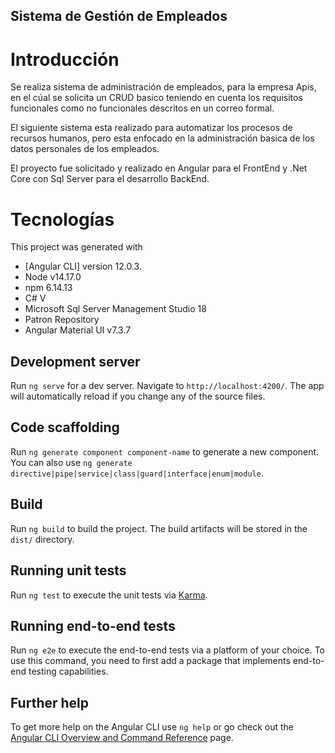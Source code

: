 ## Sistema de Gestión de Empleados

# Introducción

Se realiza sistema de administración de empleados, para la empresa Apis, en el cúal se solicita un CRUD basico teniendo en cuenta los requisitos funcionales como no funcionales descritos en un correo formal.

El siguiente sistema esta realizado para automatizar los procesos de recursos humanos, pero esta enfocado en la administración basica de los datos personales de los empleados.

El proyecto fue solicitado y realizado en Angular para el FrontEnd  y .Net Core con Sql Server para el desarrollo BackEnd.


# Tecnologías

This project was generated with 
* [Angular CLI] version 12.0.3.
* Node v14.17.0
* npm 6.14.13
* C# V
* Microsoft Sql Server Management Studio 18
* Patron Repository
* Angular Material UI v7.3.7

## Development server

Run `ng serve` for a dev server. Navigate to `http://localhost:4200/`. The app will automatically reload if you change any of the source files.

## Code scaffolding

Run `ng generate component component-name` to generate a new component. You can also use `ng generate directive|pipe|service|class|guard|interface|enum|module`.

## Build

Run `ng build` to build the project. The build artifacts will be stored in the `dist/` directory.

## Running unit tests

Run `ng test` to execute the unit tests via [Karma](https://karma-runner.github.io).

## Running end-to-end tests

Run `ng e2e` to execute the end-to-end tests via a platform of your choice. To use this command, you need to first add a package that implements end-to-end testing capabilities.

## Further help

To get more help on the Angular CLI use `ng help` or go check out the [Angular CLI Overview and Command Reference](https://angular.io/cli) page.
